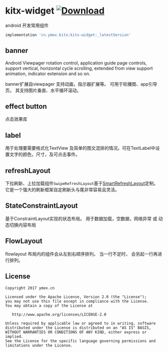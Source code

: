 # kitx-widget  [ ![Download](https://api.bintray.com/packages/ymexcn/maven/kitx-widget/images/download.svg) ](https://bintray.com/ymexcn/maven/kitx-widget/_latestVersion)
android 开发常用组件

```groovy
implementation 'cn.ymex.kitx:kitx-widget:_latestVersion'
```

## banner
Android Viewpager rotation control, application guide page controls, support vertical, 
horizontal cycle scrolling, extended from view support animation, indicator extension and so on.

banner扩展自viewpager 支持动画，指示器扩展等。 可用于轮播图、app引导页。 其支持图片垂直、水平循环滚动。

## effect button

点击效果库

## label 
用于处理要需要格式化TextView 及简单的图文混排的情况。可在TextLabel中设置文字的颜色，尺寸，及可点击事件。

## refreshLayout 
下拉刷新、上拉加载组件`SwipeRefreshLayout`基于[SmartRefreshLayout](https://github.com/scwang90/SmartRefreshLayout)定制。
 它是一个强大的刷新框架自定刷新头与尾非常容易且灵活。

## StateConstraintLayout

基于ConstraintLayout实现的状态布局。 用于数据加载，空数据，网络异常 或 动态切换内容布局

## FlowLayout
flowlayout 布局内的组件会从左到右顺序排列。 当一行不足时， 会另起一行再进行排列。 


License
-------

    Copyright 2017 ymex.cn

    Licensed under the Apache License, Version 2.0 (the "License");
    you may not use this file except in compliance with the License.
    You may obtain a copy of the License at

       http://www.apache.org/licenses/LICENSE-2.0

    Unless required by applicable law or agreed to in writing, software
    distributed under the License is distributed on an "AS IS" BASIS,
    WITHOUT WARRANTIES OR CONDITIONS OF ANY KIND, either express or implied.
    See the License for the specific language governing permissions and
    limitations under the License.